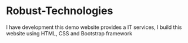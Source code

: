 # Robust-Technologies
I have development this demo website provides a IT services, I build this website using HTML, CSS and Bootstrap framework
